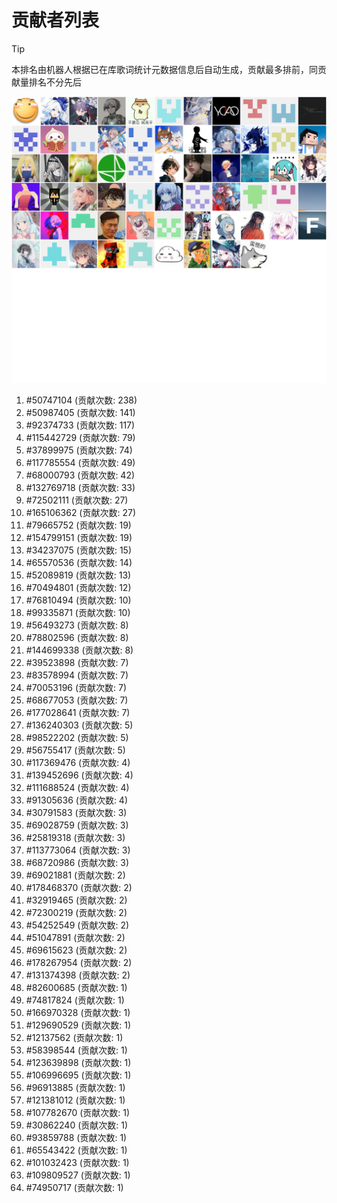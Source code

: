 # 贡献者列表

> [!TIP]
> 本排名由机器人根据已在库歌词统计元数据信息后自动生成，贡献最多排前，同贡献量排名不分先后

![贡献者头像画廊](./CONTRIBUTORS.svg)

1. #50747104 (贡献次数: 238)
2. #50987405 (贡献次数: 141)
3. #92374733 (贡献次数: 117)
4. #115442729 (贡献次数: 79)
5. #37899975 (贡献次数: 74)
6. #117785554 (贡献次数: 49)
7. #68000793 (贡献次数: 42)
8. #132769718 (贡献次数: 33)
9. #72502111 (贡献次数: 27)
10. #165106362 (贡献次数: 27)
11. #79665752 (贡献次数: 19)
12. #154799151 (贡献次数: 19)
13. #34237075 (贡献次数: 15)
14. #65570536 (贡献次数: 14)
15. #52089819 (贡献次数: 13)
16. #70494801 (贡献次数: 12)
17. #76810494 (贡献次数: 10)
18. #99335871 (贡献次数: 10)
19. #56493273 (贡献次数: 8)
20. #78802596 (贡献次数: 8)
21. #144699338 (贡献次数: 8)
22. #39523898 (贡献次数: 7)
23. #83578994 (贡献次数: 7)
24. #70053196 (贡献次数: 7)
25. #68677053 (贡献次数: 7)
26. #177028641 (贡献次数: 7)
27. #136240303 (贡献次数: 5)
28. #98522202 (贡献次数: 5)
29. #56755417 (贡献次数: 5)
30. #117369476 (贡献次数: 4)
31. #139452696 (贡献次数: 4)
32. #111688524 (贡献次数: 4)
33. #91305636 (贡献次数: 4)
34. #30791583 (贡献次数: 3)
35. #69028759 (贡献次数: 3)
36. #25819318 (贡献次数: 3)
37. #113773064 (贡献次数: 3)
38. #68720986 (贡献次数: 3)
39. #69021881 (贡献次数: 2)
40. #178468370 (贡献次数: 2)
41. #32919465 (贡献次数: 2)
42. #72300219 (贡献次数: 2)
43. #54252549 (贡献次数: 2)
44. #51047891 (贡献次数: 2)
45. #69615623 (贡献次数: 2)
46. #178267954 (贡献次数: 2)
47. #131374398 (贡献次数: 2)
48. #82600685 (贡献次数: 1)
49. #74817824 (贡献次数: 1)
50. #166970328 (贡献次数: 1)
51. #129690529 (贡献次数: 1)
52. #12137562 (贡献次数: 1)
53. #58398544 (贡献次数: 1)
54. #123639898 (贡献次数: 1)
55. #106996695 (贡献次数: 1)
56. #96913885 (贡献次数: 1)
57. #121381012 (贡献次数: 1)
58. #107782670 (贡献次数: 1)
59. #30862240 (贡献次数: 1)
60. #93859788 (贡献次数: 1)
61. #65543422 (贡献次数: 1)
62. #101032423 (贡献次数: 1)
63. #109809527 (贡献次数: 1)
64. #74950717 (贡献次数: 1)
